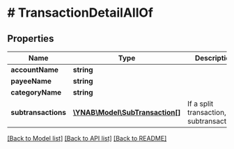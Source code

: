 # # TransactionDetailAllOf

## Properties

Name | Type | Description | Notes
------------ | ------------- | ------------- | -------------
**accountName** | **string** |  | 
**payeeName** | **string** |  | [optional] 
**categoryName** | **string** |  | [optional] 
**subtransactions** | [**\YNAB\Model\SubTransaction[]**](SubTransaction.md) | If a split transaction, the subtransactions. | 

[[Back to Model list]](../../README.md#documentation-for-models) [[Back to API list]](../../README.md#documentation-for-api-endpoints) [[Back to README]](../../README.md)


